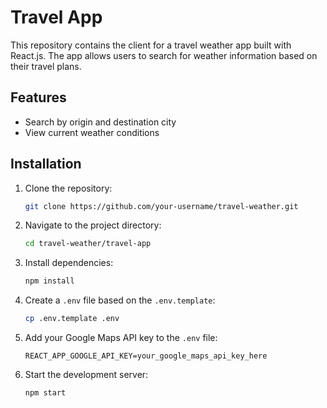 # Travel App

This repository contains the client for a travel weather app built with React.js. The app allows users to search for weather information based on their travel plans.

## Features
- Search by origin and destination city
- View current weather conditions

## Installation
1. Clone the repository:
   ```bash
   git clone https://github.com/your-username/travel-weather.git
   ```
2. Navigate to the project directory:
   ```bash
   cd travel-weather/travel-app
   ```
3. Install dependencies:
   ```bash
   npm install
   ```
4. Create a `.env` file based on the `.env.template`:
   ```bash
   cp .env.template .env
   ```
5. Add your Google Maps API key to the `.env` file:
   ```plaintext
   REACT_APP_GOOGLE_API_KEY=your_google_maps_api_key_here
   ```
6. Start the development server:
   ```bash
   npm start
   ```